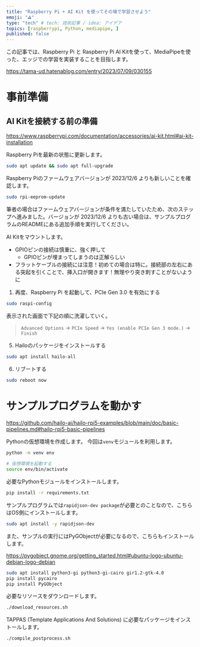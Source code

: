 ```yaml
---
title: "Raspberry Pi + AI Kit を使ってその場で学習させよう"
emoji: "⛳"
type: "tech" # tech: 技術記事 / idea: アイデア
topics: [raspberrypi, Python, mediapipe, ]
published: false
---
```


この記事では、Raspberry Pi と Raspberry Pi AI Kitを使って、MediaPipeを使った、エッジでの学習を実装することを目指します。

https://tama-ud.hatenablog.com/entry/2023/07/09/030155

# 事前準備
## AI Kitを接続する前の準備

https://www.raspberrypi.com/documentation/accessories/ai-kit.html#ai-kit-installation

Raspberry Piを最新の状態に更新します。

```bash
sudo apt update && sudo apt full-upgrade
```

Raspberry Piのファームウェアバージョンが 2023/12/6 よりも新しいことを確認します。

```bash
sudo rpi-eeprom-update
```

筆者の場合はファームウェアバージョンが条件を満たしていたため、次のステップへ進みました。バージョンが 2023/12/6 よりも古い場合は、サンプルプログラムのREADMEにある追加手順を実行してください。

AI Kitをマウントします。

- GPIOピンの接続は慎重に、強く押して
  - GPIOピンが埋まってしまうのは正解らしい
- フラットケーブルの接続には注意！初めての場合は特に。接続部の左右にある突起を引くことで、挿入口が開きます！無理やり突き刺すことがないように

1. 再度、Raspberry Pi を起動して、PCIe Gen 3.0 を有効にする

```bash
sudo raspi-config
```

表示された画面で下記の順に洗濯していく。

> `Advanced Options` -> `PCIe Speed` -> `Yes (enable PCIe Gen 3 mode.)` -> `Finish` 


5. Hailoのパッケージをインストールする

```bash
sudo apt install hailo-all
```

6. リブートする
```bash
sudo reboot now
```

# サンプルプログラムを動かす

https://github.com/hailo-ai/hailo-rpi5-examples/blob/main/doc/basic-pipelines.md#hailo-rpi5-basic-pipelines


Pythonの仮想環境を作成します。
今回は`venv`モジュールを利用します。

```bash
python -m venv env

# 仮想環境を起動する
source env/bin/activate
```

必要なPythonモジュールをインストールします。

```bash
pip install -r requirements.txt
```

サンプルプログラムでは`rapidjson-dev package`が必要とのことなので、こちらはOS側にインストールします。

```bash
sudo apt install -y rapidjson-dev
```

また、サンプルの実行にはPyGObjectが必要になるので、こちらもインストールします。

https://pygobject.gnome.org/getting_started.html#ubuntu-logo-ubuntu-debian-logo-debian

```bash
sudo apt install python3-gi python3-gi-cairo gir1.2-gtk-4.0
pip install pycairo
pip install PyGObject
```

必要なリソースをダウンロードします。

```bash
./download_resources.sh
```

TAPPAS (Template Applications And Solutions) に必要なパッケージをインストールします。

```bash
./compile_postprocess.sh
```


